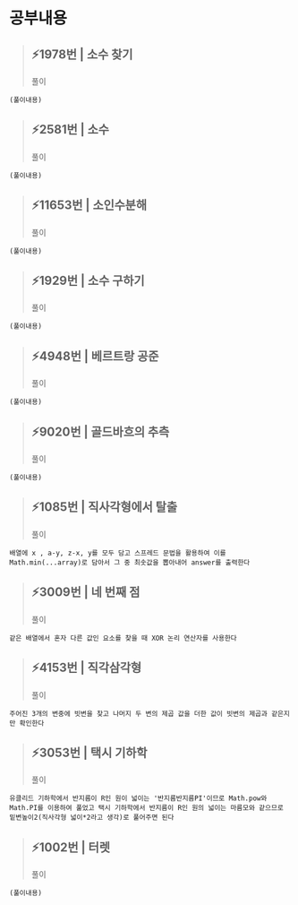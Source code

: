 # 공부내용 


> ⚡1978번 | 소수 찾기
> ------------
>  풀이
```
(풀이내용)
```
> ⚡2581번 | 소수
> ------------
>  풀이
```
(풀이내용)
```
> ⚡11653번 | 소인수분해
> ------------
>  풀이
```
(풀이내용)
```
> ⚡1929번 | 소수 구하기
> ------------
>  풀이
```
(풀이내용)
```
> ⚡4948번 | 베르트랑 공준
> ------------
>  풀이
```
(풀이내용)
```
> ⚡9020번 | 골드바흐의 추측
> ------------
>  풀이
```
(풀이내용)
```
> ⚡1085번 | 직사각형에서 탈출
> ------------
>  풀이
```
배열에 x , a-y, z-x, y를 모두 담고 스프레드 문법을 활용하여 이를 Math.min(...array)로 담아서 그 중 최솟값을 뽑아내어 answer를 출력한다
```
> ⚡3009번 | 네 번째 점
> ------------
>  풀이
```
같은 배열에서 혼자 다른 값인 요소를 찾을 때 XOR 논리 연산자를 사용한다
```
> ⚡4153번 | 직각삼각형
> ------------
>  풀이
```
주어진 3개의 변중에 빗변을 찾고 나머지 두 변의 제곱 값을 더한 값이 빗변의 제곱과 같은지만 확인한다
```
> ⚡3053번 | 택시 기하학
> ------------
>  풀이
```
유클리드 기하학에서 반지름이 R인 원이 넓이는 '반지름반지름PI'이므로 Math.pow와 Math.PI를 이용하여 풀었고 택시 기하학에서 반지름이 R인 원의 넓이는 마름모와 같으므로 밑변높이2(직사각형 넓이*2라고 생각)로 풀어주면 된다
```
> ⚡1002번 | 터렛
> ------------
>  풀이
```
(풀이내용)
```
